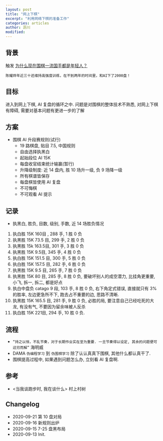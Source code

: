 ```yaml
---
layout: post
title: "网上下棋"
excerpt: "利用网络下棋的准备工作"
categories: articles
author: 沥川
modified:
---
```

## 背景

触发 [为什么现在围棋一流国手都是年轻人？](https://www.zhihu.com/question/315649395/answer/1451991833)

`陈耀烨年近三十还维持高强度训练，在不到两年的时间里，和AI下了2000盘！`

## 目标

进入到网上下棋, AI 复盘的循环之中. 问题是对围棋的整体技术不熟悉, 对网上下棋有障碍, 需要对基本问题有更进一步的了解

## 方案

- 围棋 AI 升段赛规则(试行)
    - 19 路棋盘, 贴目 7.5, 中国规则
    - 自由选择执黑白
    - 起始段位 AI 15K
    - 每盘收官结束统计输赢(暂行)
    - 升降级制度: 近 14 盘内, 胜 10 场升一级, 负 9 场降一级
    - 所有棋谱皆保存
    - 每盘棋皆使用 AI 复盘
    - 不可悔棋
    - 不可观看 AI 提示

## 记录

- 执黑白, 胜负, 目数, 级别, 手数, 近 14 场胜负情况

1. 执白胜 15K 160目 , 288 手, 1 胜 0 负
2. 执黑胜 15K 73.5 目, 299 手, 2 胜 0 负
3. 执黑胜 15k 163.5目,  301 手, 3 胜 0 负
4. 执黑胜 15K 9.5目, 345 手, 4 胜 0 负
5. 执白胜 15K 151.5 目, 300 手, 5 胜 0 负
6. 执白胜 15K 157.5 目, 282 手, 6 胜 0 负
7. 执黑胜 15K 9.5 目, 265 手, 7 胜 0 负
8. 执黑胜 15K 80 目, 285 手, 8 胜 0 负, 要破坏别人的成空潜力, 比挂角更重要, 小飞, 拆一, 拆二, 都是好点
9. 执白中盘负 catago 9 段, 103 手, 8 胜 0 负, 右下角定式错误, 直接就只有 3% 的胜率, 左边更急所不下, 跑去占不重要的边, 思路不清晰.
10. 执黑胜 15K 165.5 目, 281 手, 9 胜 0 负, 必胜的局, 要注意自己已经吃死的大龙, 有没有气, 不要因为留余味被人反杀
11. 执白胜 15K 221目, 294 手, 10 胜 0 负.

## 流程
- `“持之以恒，不乱节奏，对于长期作业实在至为重要. 一旦节奏得以设定, 其余的问题便可迎刃而解”` 海明威
- DAMA `伪编程学习` 到 `伪围棋学习` 除了认认真真下围棋, 其他什么都认真干了.
- 围棋提高过程中, 如果遇到问题怎么办, 立刻看 AI 复盘啊.


## 参考
- <当我谈跑步时, 我在谈什么> 村上村树

## Changelog
- 2020-09-21 第 10 盘对局
- 2020-09-16 新规则出炉
- 2020-09-15 7-25 盘黑布局
- 2020-09-13 Init.
